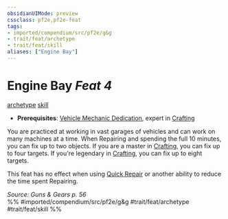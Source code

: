 ```yaml
---
obsidianUIMode: preview
cssclass: pf2e,pf2e-feat
tags:
- imported/compendium/src/pf2e/g&g
- trait/feat/archetype
- trait/feat/skill
aliases: ["Engine Bay"]
---
```

# Engine Bay  *Feat 4*  
[archetype](archetype.md)  [skill](skill.md)  

- **Prerequisites**: [Vehicle Mechanic Dedication](vehicle-mechanic-dedication-g-g.md), expert in [Crafting](../skills.md#Crafting)

You are practiced at working in vast garages of vehicles and can work on many machines at a time. When Repairing and spending the full 10 minutes, you can fix up to two objects. If you are a master in [Crafting](../skills.md#Crafting), you can fix up to four targets. If you're legendary in [Crafting](../skills.md#Crafting), you can fix up to eight targets.

This feat has no effect when using [Quick Repair](quick-repair.md) or another ability to reduce the time spent Repairing.

*Source: Guns & Gears p. 56*  
%% #imported/compendium/src/pf2e/g&g #trait/feat/archetype #trait/feat/skill %%